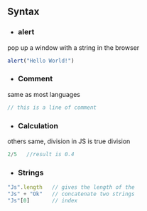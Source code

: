 ## Syntax
- ### alert
pop up a window with a string in the browser
```Javascript
alert("Hello World!")
```
- ### Comment
same as most languages
```Javascript
// this is a line of comment
```
- ### Calculation
others same, division in JS is true division
```Javascript
2/5   //result is 0.4
```
- ### Strings
```Javascript
"Js".length   // gives the length of the 
"Js" + "Ok"   // concatenate two strings
"Js"[0]       // index
```
